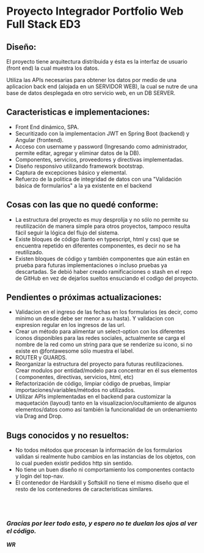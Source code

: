 # Proyecto Integrador Portfolio Web Full Stack ED3

## Diseño:
El proyecto tiene arquitectura distribuida y ésta es la interfaz de usuario (front end) la cual muestra los datos.

Utiliza las APIs necesarias para obtener los datos por medio de una aplicacion back end (alojada en un SERVIDOR WEB), la cual se nutre de una base de datos desplegada en otro servicio web, en un DB SERVER.

## Caracteristicas e implementaciones:
- Front End dinámico, SPA.
- Securitizado con la implementacion JWT en Spring Boot (backend) y Angular (frontend).
- Acceso con username y password (Ingresando como administrador, permite 
editar, agregar y eliminar datos de la DB).
- Componentes, servicios, proveedores y directivas implementadas.
- Diseño responsivo utilizando framework bootstrap.
- Captura de excepciones básico y elemental.
- Refuerzo de la politica de integridad de datos con una "Validación básica de formularios" a la ya existente en el backend

## Cosas con las que no quedé conforme:
- La estructura del proyecto es muy desprolija y no sólo no permite su reutilización de manera simple para otros proyectos, tampoco resulta fácil seguir la lógica del flujo del sistema.
- Existe bloques de código (tanto en typescript, html y css) que se encuentra repetido en diferentes componentes, es decir no se ha reutilizado.
- Existen bloques de código y también componentes que aún están en prueba para futuras implementaciones o incluso pruebas ya descartadas. Se debió haber creado ramificaciones o stash en el repo de GitHub en vez de dejarlos sueltos ensuciando el codigo del proyecto.

## Pendientes o próximas actualizaciones:
- Validacion en el ingreso de las fechas en los formularios (es decir, como mínimo un desde debe ser menor a su hasta). Y validacion con expresion regular en los ingresos de las url.
- Crear un método para alimentar un select-option con los diferentes iconos disponibles para las redes sociales, actualmente se carga el nombre de la red como un string para que se renderize su icono, si no existe en @fontawesome sólo muestra el label.
- ROUTER y GUARDS.
- Reorganizar la estructura del proyecto para futuras reutilizaciones. Crear modulos por entidad/modelo para concentrar en él sus elementos ( componentes, directivas, servicios, html, etc)
- Refactorización de código, limpiar código de pruebas, limpiar importaciones/variables/métodos no utilizados.
- Utilizar APIs implementadas en el backend para customizar la maquetación (layoud) tanto en la visualizacion/ocultamiento de algunos elementos/datos como así también la funcionalidad de un ordenamiento via Drag and Drop.

## Bugs conocidos y no resueltos:
- No todos métodos que procesan la información de los formularios validan si realmente hubo cambios en las instancias de los objetos, con lo cual pueden existir pedidos http sin sentido.
- No tiene un buen diseño ni comportamiento los componentes contacto y login del top-nav.
- El contenedor de Hardskill y Softskill no tiene el mismo diseño que el resto de los contenedores de caracteristicas similares.

<br></br>
### <em>Gracias por leer todo esto, y espero no te duelan los ojos al ver el código.
<b>WR<b><em>